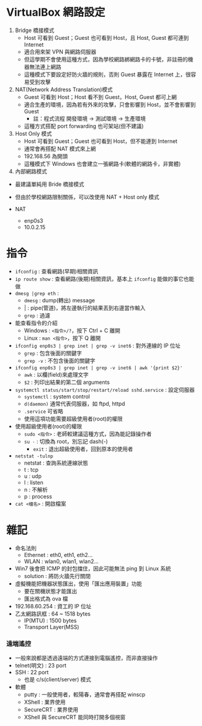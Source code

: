 # VirtualBox 網路設定
1. Bridge 橋接模式
    * Host 可看到 Guest；Guest 也可看到 Host，且 Host, Guest 都可連到 Internet
    * 適合用來架 VPN 與網路伺服器
    * 但這學期不會使用這種方式，因為學校網路綁網路卡的卡號，非註冊的機器無法連上網路
    * 這種模式下要設定好防火牆的規則，否則 Guest 暴露在 Internet 上，很容易受到攻擊
2. NAT(Network Address Translation)模式
    * Guest 可看到 Host；Host 看不到 Guest，Host, Guest 都可上網
    * 適合生產的環境，因為若有外來的攻擊，只會影響到 Host，並不會影響到 Guest
        * 註：程式流程 開發環境 -> 測試環境 -> 生產環境
    * 這種方式搭配 port forwarding 也可架站(但不建議)
3. Host Only 模式
    * Host 可看到 Guest；Guest 也可看到 Host，但不能連到 Internet
    * 通常會再搭配 NAT 模式來上網
    * 192.168.56 為開頭
    * 這種模式下 Windows 也會建立一張網路卡(軟體的網路卡，非實體)
4. 內部網路模式
* 最建議單純用 Bride 橋接模式
* 但由於學校網路限制關係，可以改使用 NAT + Host only 模式

* NAT
    * enp0s3
    * 10.0.2.15

# 指令
* `ifconfig` : 查看網路(早期)相關資訊
* `ip route show` : 查看網路(後期)相關資訊，基本上 `ifconfig` 能做的事它也能做
* `dmesg |grep eth` : 
    * `dmesg` : dump(轉出) message
    * | : pipe(管道)，將左邊執行的結果丟到右邊當作輸入
    * `grep` : 過濾
* 能查看指令的介紹
    * Windows : `<指令>/?`，按下 Ctrl + C 離開
    * Linux : `man <指令>`，按下 Q 離開
* `ifconfig enp0s3 | grep inet | grep -v inet6` : 對外連線的 IP 位址
    * `grep` : 包含後面的關鍵字
    * `grep -v` : 不包含後面的關鍵字
* `ifconfig enp0s3 | grep inet | grep -v inet6 | awk '{print $2}'`
    * `awk` : 以欄(field)來處理文字
    * `$2` : 列印出結果的第二個 arguments
* `systemctl status/start/stop/restart/reload sshd.service` : 設定伺服器
    * `systemctl` : system control
    * `d(daemon)` 通常代表伺服器，如 ftpd, httpd
    * `.service` 可省略
    * 使用這項功能需要超級使用者(root)的權限
* 使用超級使用者(root)的權限
    * `sudo <指令>` : 老師較建議這種方式，因為能記錄操作者
    * `su -` : 切換為 root，別忘記 dash(-)
        * `exit` : 退出超級使用者，回到原本的使用者
* `netstat -tulnp`
    * netstat : 查詢系統連線狀態
    * t : tcp
    * u : udp
    * l : listen
    * n : 不解析
    * p : process
* `cat <檔名>` : 開啟檔案

# 雜記
* 命名法則
    * Ethernet : eth0, eth1, eth2...
    * WLAN : wlan0, wlan1, wlan2...
* Win7 後會把 ICMP 的封包擋住，因此可能無法 ping 到 Linux 系統
    * solution : 將防火牆先行關閉
* 虛擬機能把機器狀態匯出，使用「匯出應用裝置」功能
    * 要在關機狀態才能匯出
    * 匯出格式為 ova 檔
* 192.168.60.254 : 資工的 IP 位址
* 乙太網路訊框 : 64 ~ 1518 bytes
    * IP(MTU) : 1500 bytes
    * Transport Layer(MSS)
### 遠端遙控
* 一般來說都是透過遠端的方式連接到電腦遙控，而非直接操作
* telnet(明文) : 23 port
* SSH : 22 port
    * 也是 c/s(client/server) 模式
* 軟體
    * putty : 一般使用者，較陽春，通常會再搭配 winscp
    * XShell : 業界使用
    * SecureCRT : 業界使用
    * XShell 與 SecureCRT 能同時打開多個視窗
